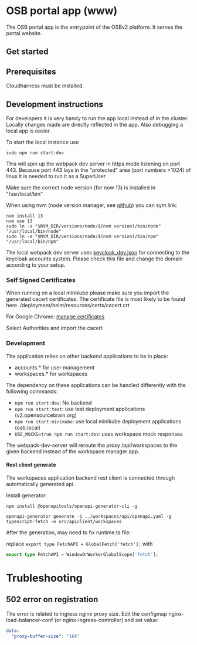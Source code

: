 # OSB portal app (www)
The OSB portal app is the entrypoint of the OSBv2 platform. It serves the portal website.

## Get started

## Prerequisites

Cloudharness must be installed.

## Development instructions

For developers it is very handy to run the app local instead of in the cluster.
Locally changes made are directly reflected in the app. Also debugging a local app is easier.

To start the local instance use 
```
sudo npm run start:dev
```

This will spin up the webpack dev server in https mode listening on port 443. Because port 443 lays in 
the "protected" area (port numbers <1024) of linux it is needed to run it as a SuperUser

Make sure the correct node version (for now 13) is installed in "/usr/local/bin"

When using nvm (node version manager, see [github](https://github.com/nvm-sh/nvm)) you can sym link:
```
nvm install 13
nvm use 13
sudo ln -s "$NVM_DIR/versions/node/$(nvm version)/bin/node" "/usr/local/bin/node"
sudo ln -s "$NVM_DIR/versions/node/$(nvm version)/bin/npm" "/usr/local/bin/npm"
```

The local webpack dev server uses [keycloak_dev.json](src/assets/keycloak_dev.json) for connecting to the keycloak accounts system.
Please check this file and change the domain according to your setup.

### Self Signed Certificates

When running on a local minikube please make sure you import the generated cacert certificates. The certificate file is most likely to be found here ./deployment/helm/resources/certs/cacert.crt

For Google Chrome: [manage certificates](chrome://settings/certificates?search=manage+certificate)

Select Authorities
and import the cacert

### Development

The application relies on other backend applications to be in place:
 - accounts.* for user management
 - workspaces.* for workspaces

The dependency on these applications can be handled differently with the following commands:
- `npm run start:dev`: No backend 
- `npm run start:test`: use test deployment applications (v2.opensourcebrain.org)
- `npm run start:minikube`: use local minikube deployment applications (osb.local)
- `USE_MOCKS=true npm run start:dev`: uses workspace mock responses

The webpack-dev-server will reroute the proxy /api/workspaces to the given backend instead of the workspace manager app.


#### Rest client generate

The workspaces application backend rest client is connected through automatically generated api.

Install generator:
```
npm install @openapitools/openapi-generator-cli -g
```

```
openapi-generator generate -i ../workspaces/api/openapi.yaml -g typescript-fetch -o src/apiclient/workspaces
```

After the generation, may need to fix runtime.ts file:


replace `export type FetchAPI = GlobalFetch['fetch'];` with

```typescript
export type FetchAPI = WindowOrWorkerGlobalScope['fetch'];
```

# Trubleshooting

## 502 error on registration

The error is related to ingress nginx proxy size.
Edit the configmap nginx-load-balancer-conf (or nginx-ingress-controller) and set value:

```yaml
data:
  "proxy-buffer-size": "16k"
```



